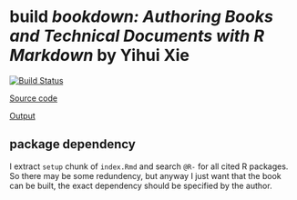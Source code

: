 # build _bookdown: Authoring Books and Technical Documents with R Markdown_ by Yihui Xie
[![Build Status](https://travis-ci.com/dongzhuoer/build-bookdown.svg?token=CyRgUWsqWCctKvAxMXto&branch=yihui-bookdown)](https://travis-ci.com/dongzhuoer/build-bookdown)

[Source code](https://github.com/rstudio/bookdown/tree/master/inst/examples)

[Output](https://bookdown.dongzhuoer.com/yihui/bookdown)



## package dependency

I extract `setup` chunk of `index.Rmd` and search `@R-` for all cited R packages. So there may be some redundency, but anyway I just want that the book can be built, the exact dependency should be specified by the author.

